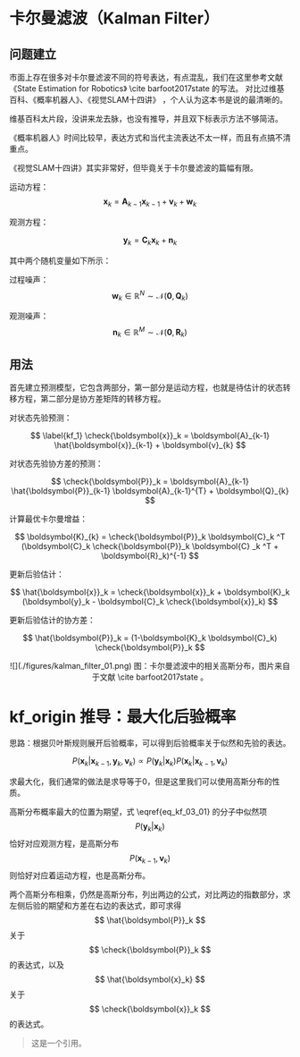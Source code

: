 # 卡尔曼滤波（Kalman Filter）

## 问题建立

市面上存在很多对卡尔曼滤波不同的符号表达，有点混乱，我们在这里参考文献《State Estimation for Robotics》 \cite barfoot2017state 的写法。
对比过维基百科、《概率机器人》、《视觉SLAM十四讲》 ，个人认为这本书是说的最清晰的。

维基百科太片段，没讲来龙去脉，也没有推导，并且双下标表示方法不够简洁。

《概率机器人》时间比较早，表达方式和当代主流表达不太一样，而且有点搞不清重点。

《视觉SLAM十四讲》其实非常好，但毕竟关于卡尔曼滤波的篇幅有限。

运动方程：
$$
    \boldsymbol{x}_k = \boldsymbol{A}_{k-1} \boldsymbol{x}_{k-1} + \boldsymbol{v}_k + \boldsymbol{w}_k
$$

观测方程：

$$
    \boldsymbol{y}_k = \boldsymbol{C}_k \boldsymbol{x}_k + \boldsymbol{n}_k
$$

其中两个随机变量如下所示：

过程噪声： $$ \boldsymbol{w}_k \in \mathbb{R}^N \sim \mathcal{N}(\boldsymbol{0}, \boldsymbol{Q}_k) $$

观测噪声： $$ \boldsymbol{n}_k \in \mathbb{R}^M \sim \mathcal{N}(\boldsymbol{0}, \boldsymbol{R}_k) $$

## 用法

首先建立预测模型，它包含两部分，第一部分是运动方程，也就是待估计的状态转移方程，第二部分是协方差矩阵的转移方程。


对状态先验预测：

$$
\label{kf_1}
\check{\boldsymbol{x}}_k = \boldsymbol{A}_{k-1} \hat{\boldsymbol{x}}_{k-1} + \boldsymbol{v}_{k}
$$

对状态先验协方差的预测：

$$
\check{\boldsymbol{P}}_k =  \boldsymbol{A}_{k-1} \hat{\boldsymbol{P}}_{k-1} \boldsymbol{A}_{k-1}^{T} + \boldsymbol{Q}_{k}
$$

计算最优卡尔曼增益：

$$
    \boldsymbol{K}_{k}  =  \check{\boldsymbol{P}}_k \boldsymbol{C}_k ^T (\boldsymbol{C}_k \check{\boldsymbol{P}}_k \boldsymbol{C} _k ^T + \boldsymbol{R}_k)^{-1}
$$

更新后验估计：

$$
    \hat{\boldsymbol{x}}_k = \check{\boldsymbol{x}}_k + \boldsymbol{K}_k (\boldsymbol{y}_k - \boldsymbol{C}_k \check{\boldsymbol{x}}_k)
$$

更新后验估计的协方差：

$$
   \hat{\boldsymbol{P}}_k = (1-\boldsymbol{K}_k \boldsymbol{C}_k) \check{\boldsymbol{P}}_k
$$

<center>
![](./figures/kalman_filter_01.png)
图：卡尔曼滤波中的相关高斯分布，图片来自于文献 \cite barfoot2017state 。
</center>


# kf_origin 推导：最大化后验概率

思路：根据贝叶斯规则展开后验概率，可以得到后验概率关于似然和先验的表达。

$$
    P(\boldsymbol{x}_k | \boldsymbol{x}_{k-1}, \boldsymbol{y}_k, \boldsymbol{v}_k) \propto
    P(\boldsymbol{y}_k | \boldsymbol{x}_k) P(\boldsymbol{x}_k | \boldsymbol{x}_{k-1}, \boldsymbol{v}_k)
    \label{eq_kf_03_01}
$$

求最大化，我们通常的做法是求导等于0，但是这里我们可以使用高斯分布的性质。

高斯分布概率最大的位置为期望，式 \\eqref{eq_kf_03_01} 的分子中似然项 $$ P(\boldsymbol{y}_k | \boldsymbol{x}_k) $$ 恰好对应观测方程，是高斯分布
$$ P(\boldsymbol{x}_{k-1}, \boldsymbol{v}_k) $$ 则恰好对应着运动方程，也是高斯分布。

两个高斯分布相乘，仍然是高斯分布，列出两边的公式，对比两边的指数部分，求左侧后验的期望和方差在右边的表达式，即可求得 $$ \hat{\boldsymbol{P}}_k $$ 关于 $$ \check{\boldsymbol{P}}_k $$ 的表达式，以及 $$ \hat{\boldsymbol{x}_k} $$ 关于 $$ \check{\boldsymbol{x}}_k $$ 的表达式。

> 这是一个引用。